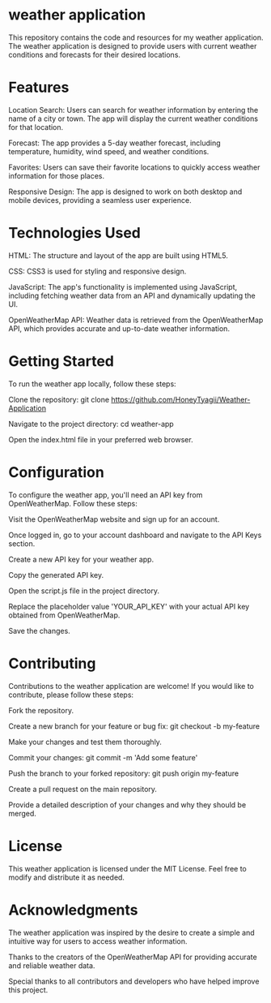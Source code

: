 # weather application
This repository contains the code and resources for my weather application. The weather application is designed to provide users with current weather conditions and forecasts for their desired locations.

# Features
Location Search: Users can search for weather information by entering the name of a city or town. The app will display the current weather conditions for that location.

Forecast: The app provides a 5-day weather forecast, including temperature, humidity, wind speed, and weather conditions.

Favorites: Users can save their favorite locations to quickly access weather information for those places.

Responsive Design: The app is designed to work on both desktop and mobile devices, providing a seamless user experience.

# Technologies Used
HTML: The structure and layout of the app are built using HTML5.

CSS: CSS3 is used for styling and responsive design.

JavaScript: The app's functionality is implemented using JavaScript, including fetching weather data from an API and dynamically updating the UI.

OpenWeatherMap API: Weather data is retrieved from the OpenWeatherMap API, which provides accurate and up-to-date weather information.

# Getting Started
To run the weather app locally, follow these steps:

Clone the repository: git clone https://github.com/HoneyTyagii/Weather-Application

Navigate to the project directory: cd weather-app

Open the index.html file in your preferred web browser.

# Configuration
To configure the weather app, you'll need an API key from OpenWeatherMap. Follow these steps:

Visit the OpenWeatherMap website and sign up for an account.

Once logged in, go to your account dashboard and navigate to the API Keys section.

Create a new API key for your weather app.

Copy the generated API key.

Open the script.js file in the project directory.

Replace the placeholder value 'YOUR_API_KEY' with your actual API key obtained from OpenWeatherMap.

Save the changes.

# Contributing
Contributions to the weather application are welcome! If you would like to contribute, please follow these steps:

Fork the repository.

Create a new branch for your feature or bug fix: git checkout -b my-feature

Make your changes and test them thoroughly.

Commit your changes: git commit -m 'Add some feature'

Push the branch to your forked repository: git push origin my-feature

Create a pull request on the main repository.

Provide a detailed description of your changes and why they should be merged.

# License
This weather application is licensed under the MIT License. Feel free to modify and distribute it as needed.

# Acknowledgments
The weather application was inspired by the desire to create a simple and intuitive way for users to access weather information.

Thanks to the creators of the OpenWeatherMap API for providing accurate and reliable weather data.

Special thanks to all contributors and developers who have helped improve this project.

